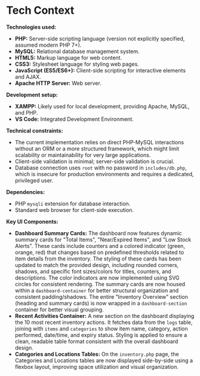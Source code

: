 # Tech Context

**Technologies used:**
- **PHP:** Server-side scripting language (version not explicitly specified, assumed modern PHP 7+).
- **MySQL:** Relational database management system.
- **HTML5:** Markup language for web content.
- **CSS3:** Stylesheet language for styling web pages.
- **JavaScript (ES5/ES6+):** Client-side scripting for interactive elements and AJAX.
- **Apache HTTP Server:** Web server.

**Development setup:**
- **XAMPP:** Likely used for local development, providing Apache, MySQL, and PHP.
- **VS Code:** Integrated Development Environment.

**Technical constraints:**
- The current implementation relies on direct PHP-MySQL interactions without an ORM or a more structured framework, which might limit scalability or maintainability for very large applications.
- Client-side validation is minimal; server-side validation is crucial.
- Database connection uses `root` with no password in `includes/db.php`, which is insecure for production environments and requires a dedicated, privileged user.

**Dependencies:**
- PHP `mysqli` extension for database interaction.
- Standard web browser for client-side execution.

**Key UI Components:**
- **Dashboard Summary Cards:** The dashboard now features dynamic summary cards for "Total Items", "Near/Expired Items", and "Low Stock Alerts". These cards include counters and a colored indicator (green, orange, red) that changes based on predefined thresholds related to item details from the inventory. The styling of these cards has been updated to match the provided design, including rounded corners, shadows, and specific font sizes/colors for titles, counters, and descriptions. The color indicators are now implemented using SVG circles for consistent rendering. The summary cards are now housed within a `dashboard-container` for better structural organization and consistent padding/shadows. The entire "Inventory Overview" section (heading and summary cards) is now wrapped in a `dashboard-section` container for better visual grouping.
- **Recent Activities Container:** A new section on the dashboard displaying the 10 most recent inventory actions. It fetches data from the `logs` table, joining with `items` and `categories` to show item name, category, action performed, date/time, and expiry status. Styling is applied to ensure a clean, readable table format consistent with the overall dashboard design.
- **Categories and Locations Tables:** On the `inventory.php` page, the Categories and Locations tables are now displayed side-by-side using a flexbox layout, improving space utilization and visual organization.

